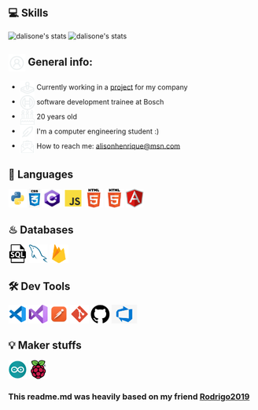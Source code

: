 ## 💻 Skills

![dalisone's stats](https://github-readme-stats-deploy-nu.vercel.app/api/top-langs/?username=dalisone&hide_border=true&theme=tokyonight&layout=compact&langcount=16&hide=Jupyter%20Notebook,JavaScript,CSS,Go,SCSS)
![dalisone's stats](https://github-readme-stats-deploy-nu.vercel.app/api?username=dalisone&theme=tokyonight&hide_border=true%count_private=true&&include_all_commits=true)

<div align='left'>
  <h2><img align='center' width='35' alt="GIF" src="./images/Profile.png"/> General info:</h2>

  - <img align='center' width='30' alt="GIF" src="./images/Game.png"/> Currently working in a <a href="https://github.com/AlexandreWN/ProjetoCampinas_Curitiba">project</a> for my company
  - <img align='center' width='30' alt="GIF" src="./images/BoschLogo.png"/>   software development trainee at Bosch 
  - <img align='center' width='30' alt="GIF" src="./images/Birthday.png"/>   20 years old
  - <img align='center' width='30' alt="GIF" src="./images/Study.png"/>   I'm a computer engineering student :)
  - <img align='center' width='30' alt="GIF" src="./images/Mail.png"/>   How to reach me: alisonhenrique@msn.com
</div>

## 💬 Languages
<p>
  <img  height="38" alingn="left" src="./images/python.png" alt="Python"/>
  <img  height="38" alingn="left" src="./images/css3.jpg" alt="CSS" />
  <img  height="38" alingn="left" src="./images/cSharp.png" alt="C#" />
  <img  height="38" alingn="left" src="./images/javascript.png" alt="JavaScript" />
  <img  height="38" alingn="left" src="./images/html.png" alt="Html" />
  <img  height="38" alingn="left" src="./images/html.png" alt="Html" />
  <img  height="38" alingn="left" src="./images/angular.png" alt="Angular" />
</p>

## ♨ Databases
<p>
  <img  height="38" alingn="left" src="./images/sql.png" alt="SQL" />
  <img  height="38" alingn="left" src="./images/mysql.png" alt="MySQL" />
  <img  height="38" alingn="left" src="./images/firebase.png" alt="Firebase" />
</p>

## 🛠 Dev Tools
<p>    
  <img  height="38" alingn="left" src="./images/vscode.png" alt="VS Code" />  
  <img  height="38" alingn="left" src="./images/visual.png" alt="Visual Studio 2022" />  
  <img  height="38" alingn="left" src="./images/postman.png" alt="Postman" />
  <img  height="38" alingn="left" src="./images/git.png" alt="Git" />
  <img  height="38" alingn="left" src="./images/github.png" alt="GitHub" />
    <img  height="38" alingn="left" src="./images/azure.png" alt="Azure" />
</p>

## 💡 Maker stuffs
<p>
  <img  width="38" height="38" alingn="left" src="./images/arduino.png" alt="Arduino" />
  <img  width="38" height="38" alingn="left" src="./images/raspberry.png" alt="Raspberty" />  
</p>

### This readme.md was heavily based on my friend [Rodrigo2019](https://github.com/rodrigo2019)
